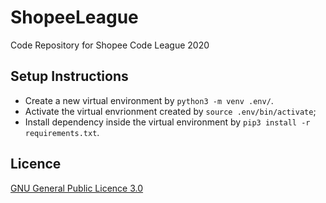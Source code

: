 # ShopeeLeague

Code Repository for Shopee Code League 2020

## Setup Instructions

- Create a new virtual environment by `python3 -m venv .env/`.
- Activate the virtual envrionment created by `source .env/bin/activate`;
- Install dependency inside the virtual environment by `pip3 install -r requirements.txt`.

## Licence

[GNU General Public Licence 3.0](LICENSE)
